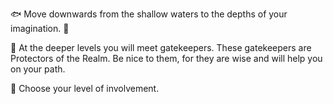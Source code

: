 🐟 Move downwards from the shallow waters to the depths of your imagination. 🐳

🔑 At the deeper levels you will meet gatekeepers. These gatekeepers are Protectors of the Realm. Be nice to them, for they are wise and will help you on your path.

📶 Choose your level of involvement.
